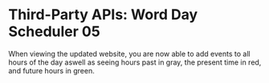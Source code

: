 # Third-Party APIs: Word Day Scheduler 05

When viewing the updated website, you are now able to add events to all hours of the day aswell as seeing hours past in gray, the present time in red, and future hours in green.